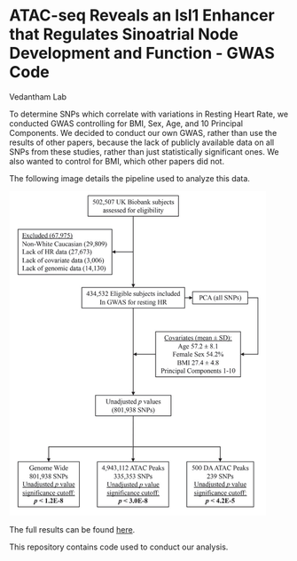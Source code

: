 # ATAC-seq Reveals an Isl1 Enhancer that Regulates Sinoatrial Node Development and Function - GWAS Code

Vedantham Lab

To determine SNPs which correlate with variations in Resting Heart Rate, we conducted GWAS controlling for BMI, Sex, Age, and 10 Principal Components. We decided to conduct our own GWAS, rather than use the results of other papers, because the lack of publicly available data on all SNPs from these studies, rather than just statistically significant ones. We also wanted to control for BMI, which other papers did not. 

The following image details the pipeline used to analyze this data.

![graphical pipeline](images/layout.png)

The full results can be found [here](https://www.ahajournals.org/doi/abs/10.1161/CIRCRESAHA.120.317145).

This repository contains code used to conduct our analysis. 
